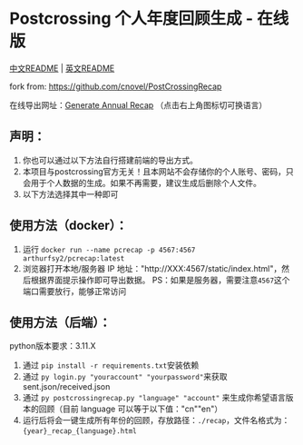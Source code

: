 # Postcrossing 个人年度回顾生成 - 在线版

[中文README](README_CN.md)  |  [英文README](README.md)

fork from: https://github.com/cnovel/PostCrossingRecap

在线导出网址：[Generate Annual Recap](https://pcrecap.fengsy.cn/static/index.html)
（点击右上角图标切可换语言）

## 声明：

1. 你也可以通过以下方法自行搭建前端的导出方式。
2. 本项目与postcrossing官方无关！且本网站不会存储你的个人账号、密码，只会用于个人数据的生成。如果不再需要，建议生成后删除个人文件。
3. 以下方法选择其中一种即可

## 使用方法（docker）：

1. 运行 `docker run --name pcrecap -p 4567:4567 arthurfsy2/pcrecap:latest`
2. 浏览器打开本地/服务器 IP 地址："http://XXX:4567/static/index.html"，然后根据界面提示操作即可导出数据。
PS：如果是服务器，需要注意`4567`这个端口需要放行，能够正常访问

## 使用方法（后端）：
python版本要求：3.11.X
1. 通过 `pip install -r requirements.txt`安装依赖
2. 通过 `py login.py "youraccount" "yourpassword"`来获取 sent.json/received.json
3. 通过 `py postcrossingrecap.py "language" "account"` 来生成你希望语言版本的回顾（目前 language 可以等于以下值："cn"\"en"）
4. 运行后将会一键生成所有年份的回顾，存放路径：`./recap`，文件名格式为：`{year}_recap_{language}.html`